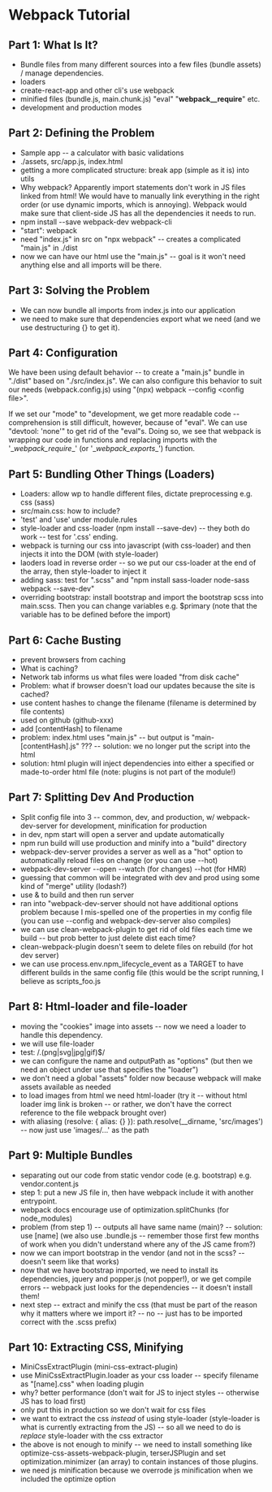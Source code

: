 # Webpack Tutorial 
## Part 1: What Is It?
* Bundle files from many different sources into a few files (bundle assets) / manage dependencies.
* loaders
* create-react-app and other cli's use webpack
* minified files (bundle.js, main.chunk.js) "eval" "__webpack__require__" etc.
* development and production modes
## Part 2: Defining the Problem
* Sample app -- a calculator with basic validations
* ./assets, src/app.js, index.html 
* getting a more complicated structure: break app (simple as it is) into utils
* Why webpack?  Apparently import statements don't work in JS files linked from html!  We would have to manually link everything in the right order (or use dynamic imports, which is annoying). Webpack would make sure that client-side JS has all the dependencies it needs to run.
* npm install --save webpack-dev webpack-cli
* "start": webpack
* need "index.js" in src on "npx webpack" -- creates a complicated "main.js" in ./dist
* now we can have our html use the "main.js" -- goal is it won't need anything else and all imports will be there.
## Part 3: Solving the Problem
* We can now bundle all imports from index.js into our application
* we need to make sure that dependencies export what we need (and we use destructuring {} to get it).
## Part 4: Configuration
We have been using default behavior -- to create a "main.js" bundle in "./dist" based on "./src/index.js".  We can also configure this behavior to suit our needs (webpack.config.js) using "(npx) webpack --config \<config file>".  

If we set our "mode" to "development, we get more readable code -- comprehension is still difficult, however, because of "eval".  We can use "devtool: 'none'" to get rid of the "eval"s. Doing so, we see that webpack is wrapping our code in functions and replacing imports with the '\__webpack_require__' (or '\__webpack_exports__') function.
## Part 5: Bundling Other Things (Loaders)
* Loaders: allow wp to handle different files, dictate preprocessing e.g. css (sass)
* src/main.css: how to include?
* 'test' and 'use' under module.rules
* style-loader and css-loader (npm install --save-dev) -- they both do work -- test for '.css' ending.
* webpack is turning our css into javascript (with css-loader) and then injects it into the DOM (with style-loader)
* laoders load in reverse order -- so we put our css-loader at the end of the array, then style-loader to inject it
* adding sass: test for ".scss" and "npm install sass-loader node-sass webpack --save-dev"
* overriding bootstrap: install bootstrap and import the bootstrap scss into main.scss. Then you can change variables e.g. $primary (note that the variable has to be defined before the import)
## Part 6: Cache Busting
* prevent browsers from caching 
* What is caching?
* Network tab informs us what files were loaded "from disk cache"
* Problem: what if browser doesn't load our updates because the site is cached? 
* use content hashes to change the filename (filename is determined by file contents)
* used on github (github-xxx)
* add [contentHash] to filename
* problem: index.html uses "main.js" -- but output is "main-[contentHash].js" ??? -- solution: we no longer put the script into the html
* solution: html plugin will inject dependencies into either a specified or made-to-order html file (note: plugins is not part of the module!)
## Part 7: Splitting Dev And Production
* Split config file into 3 -- common, dev, and production, w/ webpack-dev-server for development,  minification for production
* in dev, npm start will open a server and update automatically
* npm run build will use production and minify into a "build" directory
* webpack-dev-server provides a server as well as a "hot" option to automatically reload files on change (or you can use --hot)
* webpack-dev-server --open --watch (for changes) --hot (for HMR)
* guessing that common will be integrated with dev and prod using some kind of "merge" utility (lodash?)
* use & to build and then run server
* ran into "webpack-dev-server should not have additional options problem because I mis-spelled one of the properties in my config file (you can use --config and webpack-dev-server also compiles)
* we can use clean-webpack-plugin to get rid of old files each time we build -- but prob better to just delete dist each time?
* clean-webpack-plugin doesn't seem to delete files on rebuild (for hot dev server)
* we can use process.env.npm_lifecycle_event as a TARGET to have different builds in the same config file (this would be the script running, I believe as scripts_foo.js
## Part 8: Html-loader and file-loader
* moving the "cookies" image into assets -- now we need a loader to handle this dependency.
* we will use file-loader
* test: /\.(png|svg|jpg|gif)$/
* we can configure the name and outputPath as "options" (but then we need an object under use that specifies the "loader")
* we don't need a global "assets" folder now because webpack will make assets available as needed
* to load images from html we need html-loader (try it -- without html loader img link is broken -- or rather, we don't have the correct reference to the file webpack brought over)
* with aliasing (resolve: { alias: {} }): path.resolve(__dirname, 'src/images') -- now just use 'images/...' as the path
## Part 9: Multiple Bundles
* separating out our code from static vendor code (e.g. bootstrap) e.g. vendor.content.js
* step 1: put a new JS file in, then have webpack include it with another entrypoint.
* webpack docs encourage use of optimization.splitChunks (for node_modules)
* problem (from step 1) -- outputs all have same name (main)? -- solution: use [name] (we also use .bundle.js -- remember those first few months of work when you didn't understand where any of the JS came from?)
* now we can import bootstrap in the vendor (and not in the scss? -- doesn't seem like that works)
* now that we have bootstrap imported, we need to install its dependencies, jquery and popper.js (not popper!), or we get compile errors -- webpack just looks for the dependencies -- it doesn't install them!
* next step -- extract and minify the css (that must be part of the reason why it matters where we import it? -- no -- just has to be imported correct with the .scss prefix)
## Part 10: Extracting CSS, Minifying
* MiniCssExtractPlugin (mini-css-extract-plugin)
* use MiniCssExtractPlugin.loader as your css loader -- specify filename as "[name].css" when loading plugin
* why? better performance (don't wait for JS to inject styles -- otherwise JS has to load first)
* only put this in production so we don't wait for css files
* we want to extract the css *instead* of using style-loader (style-loader is what is currently extracting from the JS) -- so all we need to do is *replace* style-loader with the css extractor
* the above is not enough to minify -- we need to install something like optimize-css-assets-webpack-plugin, terserJSPlugin and set optimization.minimizer (an array) to contain instances of those plugins.
* we need js minification because we overrode js minification when we included the optimize option